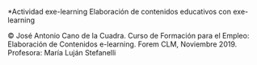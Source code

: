 *Actividad exe-learning
Elaboración de contenidos educativos con exe-learning

© José Antonio Cano de la Cuadra. Curso de Formación para el Empleo: Elaboración de Contenidos e-learning. Forem CLM, Noviembre 2019. Profesora: María Luján Stefanelli